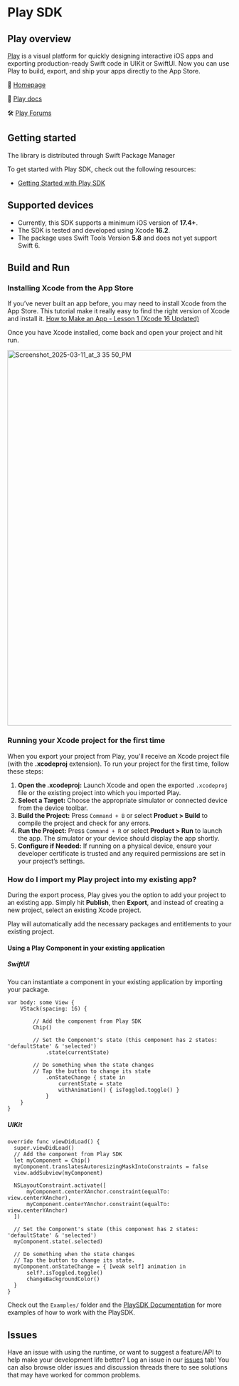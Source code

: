 # Play SDK
## Play overview
[Play](https://createwithplay.com/) is a visual platform for quickly designing interactive iOS apps and exporting production-ready Swift code in UIKit or SwiftUI. Now you can use Play to build, export, and ship your apps directly to the App Store.

:house_with_garden: [Homepage](https://createwithplay.com/)

:blue_book: [Play docs](https://createwithplay.com/docs)

🛠 [Play Forums](https://createwithplay.com/community/forums/home)

## Getting started
The library is distributed through Swift Package Manager

To get started with Play SDK, check out the following resources:

- [Getting Started with Play SDK](https://createwithplay.com/playsdk/getting-started)

## Supported devices

- Currently, this SDK supports a minimum iOS version of **17.4+**.
- The SDK is tested and developed using Xcode **16.2**.
- The package uses Swift Tools Version **5.8** and does not yet support Swift 6.

## Build and Run

### Installing Xcode from the App Store

If you’ve never built an app before, you may need to install Xcode from the App Store. This tutorial make it really easy to find the right version of Xcode and install it. 
[How to Make an App - Lesson 1 (Xcode 16 Updated)](https://www.youtube.com/watch?v=xkgaIm7QxK0&t=280s)

Once you have Xcode installed, come back and open your project and hit run.

<img width="842" alt="Screenshot_2025-03-11_at_3 35 50_PM" src="https://github.com/user-attachments/assets/27fe7e3f-f040-4004-beaa-e3dec80e7d63" />

### Running your Xcode project for the first time

When you export your project from Play, you'll receive an Xcode project file (with the **.xcodeproj** extension). To run your project for the first time, follow these steps:

1. **Open the .xcodeproj:** Launch Xcode and open the exported `.xcodeproj` file or the existing project into which you imported Play.
2. **Select a Target:** Choose the appropriate simulator or connected device from the device toolbar.
3. **Build the Project:** Press `Command + B` or select **Product > Build** to compile the project and check for any errors.
4. **Run the Project:** Press `Command + R` or select **Product > Run** to launch the app. The simulator or your device should display the app shortly.
5. **Configure if Needed:** If running on a physical device, ensure your developer certificate is trusted and any required permissions are set in your project’s settings.

### How do I import my Play project into my existing app?

During the export process, Play gives you the option to add your project to an existing app. Simply hit **Publish**, then **Export**, and instead of creating a new project, select an existing Xcode project.

Play will automatically add the necessary packages and entitlements to your existing project.

#### Using a Play Component in your existing application

##### SwiftUI
You can instantiate a component in your existing application by importing your package. 
```
var body: some View {
    VStack(spacing: 16) {
        
        // Add the component from Play SDK
        Chip()
        
        // Set the Component's state (this component has 2 states: 'defaultState' & 'selected')
            .state(currentState)
        
        // Do something when the state changes
        // Tap the button to change its state
            .onStateChange { state in
                currentState = state
                withAnimation() { isToggled.toggle() }
            }
    }
}
```

##### UIKit

```
override func viewDidLoad() {
  super.viewDidLoad()
  // Add the component from Play SDK
  let myComponent = Chip()
  myComponent.translatesAutoresizingMaskIntoConstraints = false
  view.addSubview(myComponent)
  
  NSLayoutConstraint.activate([
      myComponent.centerXAnchor.constraint(equalTo: view.centerXAnchor),
      myComponent.centerYAnchor.constraint(equalTo: view.centerYAnchor)
  ])
  
  // Set the Component's state (this component has 2 states: 'defaultState' & 'selected')
  myComponent.state(.selected)
  
  // Do something when the state changes
  // Tap the button to change its state.
  myComponent.onStateChange = { [weak self] animation in
      self?.isToggled.toggle()
      changeBackgroundColor()
  }
}
```

Check out the `Examples/` folder and the [PlaySDK Documentation](https://createwithplay.com/playsdk/) for more examples of how to work with the PlaySDK.

## Issues

Have an issue with using the runtime, or want to suggest a feature/API to help make your development life better? Log an issue in our [issues](https://github.com/CreateWithPlayApp/PlaySDK/issues) tab! You can also browse older issues and discussion threads there to see solutions that may have worked for common problems.

